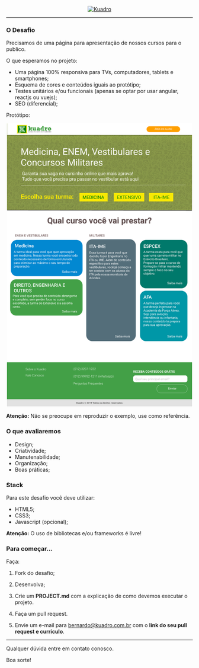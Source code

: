 <p align="center">
  <a href="http://www.kuadro.com.br">
      <img src="https://www.kuadro.com.br/static/img/logo-kuadro.svg" alt="Kuadro" width="300px"/>
  </a>
</p>

___


### O Desafio

Precisamos de uma página 
para apresentação de nossos cursos para o
publico.

O que esperamos no projeto:
 
 - Uma página 100% responsiva para TVs, computadores, tablets e smartphones;
 - Esquema de cores e conteúdos iguais ao protótipo;
 - Testes unitários e/ou funcionais (apenas se optar por usar angular, reactjs ou vuejs);
 - SEO (diferencial);
 
Protótipo:

<p align="center">
  <a href="http://www.kuadro.com.br">
      <img src="/prototipo.svg" alt="Kuadro" width="500px"/>
  </a>
</p>

**Atenção:**  Não se preocupe em reproduzir o exemplo, use como referência.

### O que avaliaremos

- Design;
- Criatividade;
- Manutenabilidade;
- Organização;
- Boas práticas;

### Stack
Para este desafio você deve utilizar:

- HTML5;
- CSS3;
- Javascript (opcional);

**Atenção:**  O uso de bibliotecas e/ou frameworks é livre!

### Para começar...

Faça:

1. Fork do desafio;

2. Desenvolva;

3. Crie um **PROJECT.md** com a explicação de como devemos executar o projeto.

4. Faça um pull request.

5. Envie um e-mail para bernardo@kuadro.com.br com o **link do seu pull request e curriculo**.


___


Qualquer dúvida entre em contato conosco.

Boa sorte!
